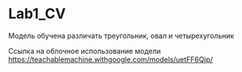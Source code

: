 # Lab1_CV

Модель обучена различать треугольник, овал и четырехугольник 

Ссылка на облочное использование модели https://teachablemachine.withgoogle.com/models/uetFF6Qjp/ 
